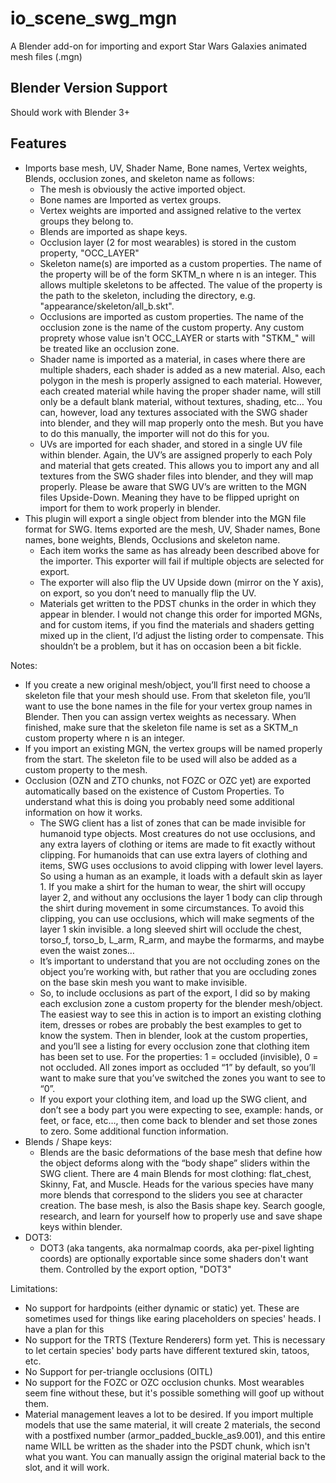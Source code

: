 # io_scene_swg_mgn
A Blender add-on for importing and export Star Wars Galaxies animated mesh files (.mgn)
## Blender Version Support
Should work with Blender 3+
## Features
* Imports base mesh, UV, Shader Name, Bone names, Vertex weights, Blends, occlusion zones, and skeleton name as follows:
  * The mesh is obviously the active imported object.
  * Bone names are Imported as vertex groups.
  * Vertex weights are imported and assigned relative to the vertex groups they belong to.
  * Blends are imported as shape keys.
  * Occlusion layer (2 for most wearables) is stored in the custom property, "OCC_LAYER"
  * Skeleton name(s) are imported as a custom properties. The name of the property will be of the form SKTM_n where n is an integer. This allows multiple skeletons to be affected. The value of the property is the path to the skeleton, including the directory, e.g. "appearance/skeleton/all_b.skt".
  * Occlusions are imported as custom properties. The name of the occlusion zone is the name of the custom property. Any custom proprety whose value isn't OCC_LAYER or starts with "STKM_" will be treated like an occlusion zone.
  * Shader name is imported as a material, in cases where there are multiple shaders, each shader is added as a new material.  Also,  each polygon in the mesh is properly assigned to each material.  However, each created material while having the proper shader name, will still only be a default blank material, without textures, shading, etc…  You can, however, load any textures associated with the SWG shader into blender, and they will map properly onto the mesh.  But you have to do this manually, the importer will not do this for you. 
  * UVs are imported for each shader, and stored in a single UV file within blender.  Again, the UV’s are assigned properly to each Poly and material that gets created.  This allows you to import any and all textures from the SWG shader files into blender, and they will map properly.   Please be aware that SWG UV’s are written to the MGN files Upside-Down.  Meaning they have to be flipped upright on import for them to work properly in blender.   
* This plugin will export a single object from blender into the MGN file format for SWG.  Items exported are the mesh, UV, Shader names, Bone names, bone weights, Blends, Occlusions and skeleton name.
  * Each item works the same as has already been described above for the importer.   This exporter will fail if multiple objects are selected for export.
  * The exporter will also flip the UV Upside down (mirror on the Y axis), on export,  so you don’t need to manually flip the UV.
  * Materials get written to the PDST chunks in the order in which they appear in blender.  I would not change this order for imported MGNs, and for custom items, if you find the materials and shaders getting mixed up in the client,  I’d adjust the listing order to compensate.  This shouldn’t be a problem,  but it has on occasion been a bit fickle.

Notes: 
* If you create a new original mesh/object, you’ll first need to choose a skeleton file that your mesh should use.  From that skeleton file, you’ll want to use the bone names in the file for your vertex group names in Blender.  Then you can assign vertex weights as necessary.  When finished, make sure that the skeleton file name is set as a SKTM_n custom property where n is an integer. 
* If you import an existing MGN,  the vertex groups will be named properly from the start.  The skeleton file to be used will also be added as a custom property to the mesh. 
* Occlusion (OZN and ZTO chunks, not FOZC or OZC yet) are exported automatically based on the existence of Custom Properties. To understand what this is doing you probably need some additional information on how it works.
  * The SWG client has a list of zones that can be made invisible for humanoid type objects.  Most creatures do not use occlusions, and any extra layers of clothing or items are made to fit exactly without clipping.  For humanoids that can use extra layers of clothing and items,  SWG uses occlusions to avoid clipping with lower level layers.  So using a human as an example,  it loads with a default skin as layer 1.  If you make a shirt for the human to wear,  the shirt will occupy layer 2,  and without any occlusions the layer 1 body can clip through the shirt during movement in some circumstances.  To avoid this clipping, you can use occlusions, which will make segments of the layer 1 skin invisible.  a long sleeved shirt will occlude the chest, torso_f, torso_b, L_arm, R_arm, and maybe the formarms, and maybe even the waist zones… 
  * It’s important to understand that you are not occluding zones on the object you’re working with, but rather that you are occluding zones on the base skin mesh you want to make invisible.
  * So, to include occlusions as part of the export, I did so by making each exclusion zone a custom property for the blender mesh/object.   The easiest way to see this in action is to import an existing clothing item,  dresses or robes are probably the best examples to get to know the system.  Then in blender,  look at the custom properties, and you’ll see a listing for every occlusion zone that clothing item has been set to use.   For the properties:  1 = occluded (invisible),  0 = not occluded.  All zones import as occluded “1” by default, so you’ll want to make sure that you’ve switched the zones you want to see to “0”.
  * If you export your clothing item, and load up the SWG client, and don’t see a body part you were expecting to see,  example:  hands, or feet, or face, etc…,   then come back to blender and set those zones to zero.
Some additional function information.
* Blends / Shape keys:
  * Blends are the basic deformations of the base mesh that define how the object deforms along with the “body shape” sliders within the SWG client.  There are 4 main Blends for most clothing:  flat_chest, Skinny, Fat, and Muscle.  Heads for the various species have many more blends that correspond to the sliders you see at character creation. The base mesh, is also the Basis shape key.  Search google,  research, and learn for yourself how to properly use and save shape keys within blender.
* DOT3:
  * DOT3 (aka tangents, aka normalmap coords, aka per-pixel lighting coords) are optionally exportable since some shaders don't want them. Controlled by the export option, "DOT3" 

Limitations:
* No support for hardpoints (either dynamic or static) yet. These are sometimes used for things like earing placeholders on species' heads. I have a plan for this
* No support for the TRTS (Texture Renderers) form yet. This is necessary to let certain species' body parts have different textured skin, tatoos, etc.
* No Support for per-triangle occlusions (OITL)
* No support for the FOZC or OZC occlusion chunks. Most wearables seem fine without these, but it's possible something will goof up without them. 
* Material management leaves a lot to be desired. If you import multiple models that use the same material, it will create 2 materials, the second with a postfixed number (armor_padded_buckle_as9.001), and this entire name WILL be written as the shader into the PSDT chunk, which isn't what you want. You can manually assign the original material back to the slot, and it will work.  
